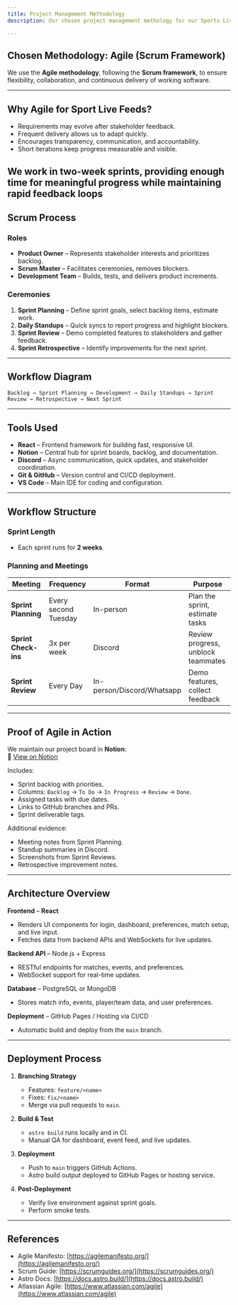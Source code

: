 ```yaml
---
title: Project Management Methodology
description: Our chosen project management methology for our Sports Live Tracker

---
```


## Chosen Methodology: Agile (Scrum Framework)

We use the **Agile methodology**, following the **Scrum framework**, to ensure flexibility, collaboration, and continuous delivery of working software.

---

## Why Agile for Sport Live Feeds?

- Requirements may evolve after stakeholder feedback.
- Frequent delivery allows us to adapt quickly.
- Encourages transparency, communication, and accountability.
- Short iterations keep progress measurable and visible.

We work in **two-week sprints**, providing enough time for meaningful progress while maintaining rapid feedback loops
---

## **Scrum Process**

### **Roles**
- **Product Owner** – Represents stakeholder interests and prioritizes backlog.
- **Scrum Master** – Facilitates ceremonies, removes blockers.
- **Development Team** – Builds, tests, and delivers product increments.

### **Ceremonies**
1. **Sprint Planning** – Define sprint goals, select backlog items, estimate work.
2. **Daily Standups** – Quick syncs to report progress and highlight blockers.
3. **Sprint Review** – Demo completed features to stakeholders and gather feedback.
4. **Sprint Retrospective** – Identify improvements for the next sprint.

---

## **Workflow Diagram**
`Backlog → Sprint Planning → Development → Daily Standups → Sprint Review → Retrospective → Next Sprint`

---

## **Tools Used**
- **React** – Frontend framework for building fast, responsive UI.
- **Notion** – Central hub for sprint boards, backlog, and documentation.
- **Discord** – Async communication, quick updates, and stakeholder coordination.
- **Git & GitHub** – Version control and CI/CD deployment.
- **VS Code** – Main IDE for coding and configuration.

---

## **Workflow Structure**

### Sprint Length
- Each sprint runs for **2 weeks**.

### Planning and Meetings

| Meeting              | Frequency            | Format               | Purpose                                  |
| -------------------- | -------------------- | -------------------- | ---------------------------------------- |
| **Sprint Planning**  | Every second Tuesday | In-person            | Plan the sprint, estimate tasks          |
| **Sprint Check-ins** | 3x per week          | Discord              | Review progress, unblock teammates       |
| **Sprint Review**    | Every Day            | In-person/Discord/Whatsapp  | Demo features, collect feedback          |

---

## **Proof of Agile in Action**
We maintain our project board in **Notion**:  
📌 [View on Notion](https://www.notion.so/Sports-Live-Tracker-2467a77b8bee80ff9843cca11627b087?source=copy_link)

Includes:
- Sprint backlog with priorities.
- Columns: `Backlog` → `To Do` → `In Progress` → `Review` → `Done`.
- Assigned tasks with due dates.
- Links to GitHub branches and PRs.
- Sprint deliverable tags.

Additional evidence:
- Meeting notes from Sprint Planning.
- Standup summaries in Discord.
- Screenshots from Sprint Reviews.
- Retrospective improvement notes.

---

## **Architecture Overview**

**Frontend** – **React**
- Renders UI components for login, dashboard, preferences, match setup, and live input.
- Fetches data from backend APIs and WebSockets for live updates.

**Backend API** – Node.js + Express
- RESTful endpoints for matches, events, and preferences.
- WebSocket support for real-time updates.

**Database** – PostgreSQL or MongoDB
- Stores match info, events, player/team data, and user preferences.

**Deployment** – GitHub Pages / Hosting via CI/CD
- Automatic build and deploy from the `main` branch.

---

## **Deployment Process**

1. **Branching Strategy**
   - Features: `feature/<name>`
   - Fixes: `fix/<name>`
   - Merge via pull requests to `main`.

2. **Build & Test**
   - `astro build` runs locally and in CI.
   - Manual QA for dashboard, event feed, and live updates.

3. **Deployment**
   - Push to `main` triggers GitHub Actions.
   - Astro build output deployed to GitHub Pages or hosting service.

4. **Post-Deployment**
   - Verify live environment against sprint goals.
   - Perform smoke tests.

---

## **References**
- Agile Manifesto: [https://agilemanifesto.org/](https://agilemanifesto.org/)
- Scrum Guide: [https://scrumguides.org/](https://scrumguides.org/)
- Astro Docs: [https://docs.astro.build/](https://docs.astro.build/)
- Atlassian Agile: [https://www.atlassian.com/agile](https://www.atlassian.com/agile)
